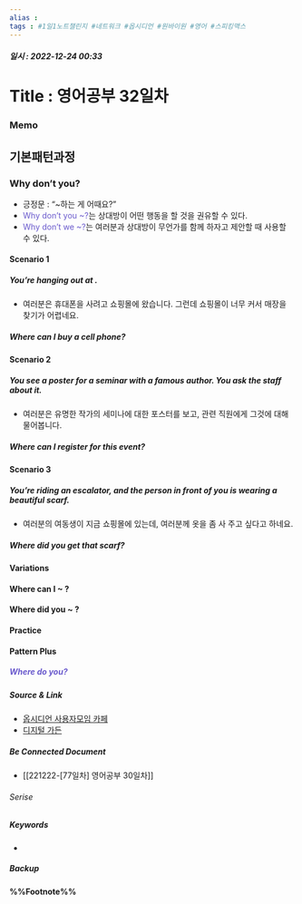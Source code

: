 ```yaml
---
alias : 
tags : #1일1노트챌린지 #네트워크 #옵시디언 #원바이원 #영어 #스피킹맥스
---
```


##### 일시 : 2022-12-24 00:33

# Title : 영어공부 32일차

### Memo

## 기본패턴과정

### Why don’t you?
- 긍정문 : “~하는 게 어때요?”
- <font color="SlateBlue">Why don’t you ~?</font>는 상대방이 어떤 행동을 할 것을 권유할 수 있다.
- <font color="SlateBlue">Why don’t we ~?</font>는 여러분과 상대방이 무언가를 함께 하자고 제안할 때 사용할 수 있다.

#### Scenario 1

##### You’re hanging out at .
- 여러분은 휴대폰을 사려고 쇼핑몰에 왔습니다. 그런데 쇼핑몰이 너무 커서 매장을 찾기가 어렵네요.

##### Where can I buy a cell phone?

#### Scenario 2

##### You see a poster for a seminar with a famous author. You ask the staff about it.
- 여러분은 유명한 작가의 세미나에 대한 포스터를 보고, 관련 직원에게 그것에 대해 물어봅니다.
 
##### Where can I register for this event?

#### Scenario 3

##### You’re riding an escalator, and the person in front of you is wearing a beautiful scarf.
- 여러분의 여동생이 지금 쇼핑몰에 있는데, 여러분께 옷을 좀 사 주고 싶다고 하네요.

##### Where did you get that scarf?

#### Variations

#### Where can I ~ ?

#### Where did you ~ ?

#### Practice

#### Pattern Plus

##### <font color="SlateBlue">Where do you?</font>

##### Source & Link
- [옵시디언 사용자모임 카페](https://cafe.naver.com/obsidianary/2870)
- [디지털 가든](https://chunghasull.netlify.app/221223-78일차-영어공부-31일차)

##### Be Connected Document
- [[221222-[77일차] 영어공부 30일차]]

###### Serise


##### Keywords
- 

##### Backup


#### %%Footnote%%

[^1]: 
[^2]: 
[^3]: 
[^4]: 
[^5]: 
[^6]: 
[^7]: 
[^8]: 
[^9]: 